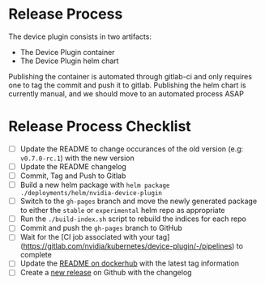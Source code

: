 # Release Process

The device plugin consists in two artifacts:
- The Device Plugin container
- The Device Plugin helm chart

Publishing the container is automated through gitlab-ci and only requires one to tag the commit and push it to gitlab.
Publishing the helm chart is currently manual, and we should move to an automated process ASAP

# Release Process Checklist
- [ ] Update the README to change occurances of the old version (e.g: `v0.7.0-rc.1`) with the new version
- [ ] Update the README changelog
- [ ] Commit, Tag and Push to Gitlab
- [ ] Build a new helm package with `helm package ./deployments/helm/nvidia-device-plugin`
- [ ] Switch to the `gh-pages` branch and move the newly generated package to either the `stable` or `experimental` helm repo as appropriate
- [ ] Run the `./build-index.sh` script to rebuild the indices for each repo
- [ ] Commit and push the `gh-pages` branch to GitHub
- [ ] Wait for the [CI job associated with your tag] (https://gitlab.com/nvidia/kubernetes/device-plugin/-/pipelines) to complete
- [ ] Update the [README on dockerhub](https://hub.docker.com/r/nvidia/k8s-device-plugin) with the latest tag information
- [ ] Create a [new release](https://github.com/NVIDIA/k8s-device-plugin/releases) on Github with the changelog
